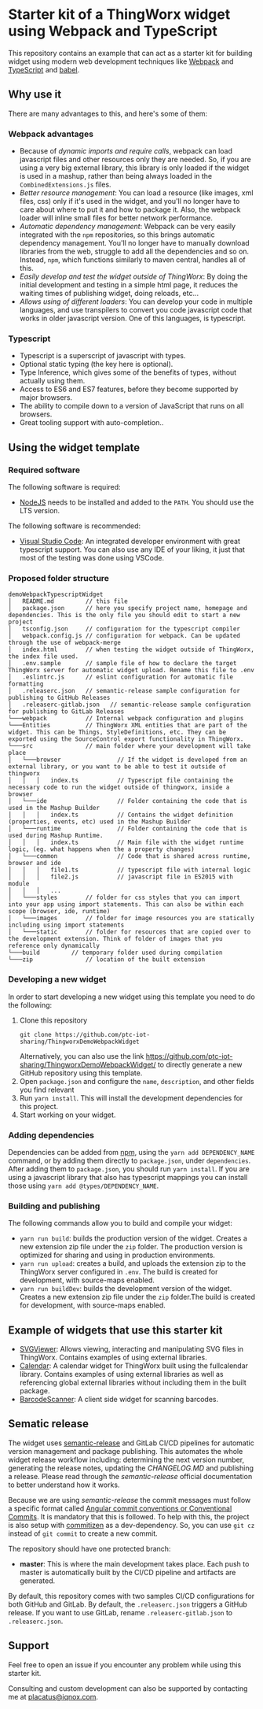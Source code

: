 # Starter kit of a ThingWorx widget using Webpack and TypeScript

This repository contains an example that can act as a starter kit for building widget using modern web development techniques like [Webpack](https://webpack.js.org/) and [TypeScript](https://www.typescriptlang.org/) and [babel](https://babeljs.io/).

## Why use it

There are many advantages to this, and here's some of them:

### Webpack advantages

* Because of *dynamic imports and require calls*, webpack can load javascript files and other resources only they are needed. So, if you are using a very big external library, this library is only loaded if the widget is used in a mashup, rather than being always loaded in the `CombinedExtensions.js` files.
* *Better resource management*: You can load a resource (like images, xml files, css) only if it's used in the widget, and you'll no longer have to care about where to put it and how to package it. Also, the webpack loader will inline small files for better network performance.
* *Automatic dependency management*: Webpack can be very easily integrated with the `npm` repositories, so this brings automatic dependency management. You'll no longer have to manually download libraries from the web, struggle to add all the dependencies and so on. Instead, `npm`, which functions similarly to maven central, handles all of this.
* *Easily develop and test the widget outside of ThingWorx*: By doing the initial development and testing in a simple html page, it reduces the waiting times of publishing widget, doing reloads, etc...
* *Allows using of different loaders*: You can develop your code in multiple languages, and use transpilers to convert you code javascript code that works in older javascript version. One of this languages, is typescript.

### Typescript

* Typescript is a superscript of javascript with types.
* Optional static typing (the key here is optional).
* Type Inference, which gives some of the benefits of types, without actually using them.
* Access to ES6 and ES7 features, before they become supported by major browsers.
* The ability to compile down to a version of JavaScript that runs on all browsers.
* Great tooling support with auto-completion..

## Using the widget template

### Required software

The following software is required:

* [NodeJS](https://nodejs.org/en/) needs to be installed and added to the `PATH`. You should use the LTS version.

The following software is recommended:

* [Visual Studio Code](https://code.visualstudio.com/): An integrated developer environment with great typescript support. You can also use any IDE of your liking, it just that most of the testing was done using VSCode.

### Proposed folder structure

```
demoWebpackTypescriptWidget
│   README.md         // this file
│   package.json      // here you specify project name, homepage and dependencies. This is the only file you should edit to start a new project
│   tsconfig.json     // configuration for the typescript compiler
│   webpack.config.js // configuration for webpack. Can be updated through the use of webpack-merge
│   index.html        // when testing the widget outside of ThingWorx, the index file used.
│   .env.sample       // sample file of how to declare the target ThingWorx server for automatic widget upload. Rename this file to .env
│   .eslintrc.js      // eslint configuration for automatic file formatting
│   .releaserc.json   // semantic-release sample configuration for publishing to GitHub Releases
│   .releaserc-gitlab.json   // semantic-release sample configuration for publishing to GitLab Releases
└───webpack           // Internal webpack configuration and plugins
└───Entities          // ThingWorx XML entities that are part of the widget. This can be Things, StyleDefinitions, etc. They can be exported using the SourceControl export functionality in ThingWorx.
└───src               // main folder where your development will take place
│   └───browser                // If the widget is developed from an external library, or you want to be able to test it outside of thingworx
│   │   │   index.ts           // Typescript file containing the necessary code to run the widget outside of thingworx, inside a browser
│   └───ide                    // Folder containing the code that is used in the Mashup Builder
│   │   │   index.ts           // Contains the widget definition (properties, events, etc) used in the Mashup Builder
│   └───runtime                // Folder containing the code that is used during Mashup Runtime. 
│   │   │   index.ts           // Main file with the widget runtime logic, (eg. what happens when the a property changes)
│   └───common                 // Code that is shared across runtime, browser and ide
│   │   │   file1.ts           // typescript file with internal logic
│   │   │   file2.js           // javascript file in ES2015 with module
│   │   │   ...
│   └───styles        // folder for css styles that you can import into your app using import statements. This can also be within each scope (browser, ide, runtime)
│   └───images        // folder for image resources you are statically including using import statements
│   └───static        // folder for resources that are copied over to the development extension. Think of folder of images that you reference only dynamically
└───build         // temporary folder used during compilation
└───zip               // location of the built extension
```

### Developing a new widget

In order to start developing a new widget using this template you need to do the following:

1. Clone this repository
    ```
    git clone https://github.com/ptc-iot-sharing/ThingworxDemoWebpackWidget
    ```
   Alternatively, you can also use the link https://github.com/ptc-iot-sharing/ThingworxDemoWebpackWidget/ to directly generate a new GitHub repository using this template.
2. Open `package.json` and configure the `name`, `description`, and other fields you find relevant
3. Run `yarn install`. This will install the development dependencies for this project.
4. Start working on your widget.

### Adding dependencies

Dependencies can be added from [npm](https://www.npmjs.com/), using the `yarn add DEPENDENCY_NAME` command, or by adding them directly to `package.json`, under `dependencies`. After adding them to `package.json`, you should run `yarn install`.
If you are using a javascript library that also has typescript mappings you can install those using `yarn add @types/DEPENDENCY_NAME`.

### Building and publishing

The following commands allow you to build and compile your widget:

* `yarn run build`: builds the production version of the widget. Creates a new extension zip file under the `zip` folder. The production version is optimized for sharing and using in production environments.
* `yarn run upload`: creates a build, and uploads the extension zip to the ThingWorx server configured in `.env`. The build is created for development, with source-maps enabled.
* `yarn run buildDev`: builds the development version of the widget. Creates a new extension zip file under the `zip` folder.The build is created for development, with source-maps enabled.

## Example of widgets that use this starter kit

* [SVGViewer](https://github.com/ptc-iot-sharing/SvgViewerWidgetTWX): Allows viewing, interacting and manipulating SVG files in ThingWorx. Contains examples of using external libraries.
* [Calendar](https://github.com/ptc-iot-sharing/CalendarWidgetTWX): A calendar widget for ThingWorx built using the fullcalendar library.  Contains examples of using external libraries as well as referencing global external libraries without including them in the built package.
* [BarcodeScanner](https://github.com/ptc-iot-sharing/ThingworxBarcodeScannerWidget): A client side widget for scanning barcodes.
## Sematic release

The widget uses [semantic-release](https://semantic-release.gitbook.io/) and GitLab CI/CD pipelines for automatic version management and package publishing. This automates the whole widget release workflow including: determining the next version number, generating the release notes, updating the _CHANGELOG.MD_ and publishing a release. Please read through the *semantic-release* official documentation to better understand how it works.

Because we are using *semantic-release* the commit messages must follow a specific format called [Angular commit conventions or Conventional Commits](https://www.conventionalcommits.org/en/v1.0.0/). It is mandatory that this is followed. To help with this, the project is also setup with [commitizen](https://commitizen.github.io/cz-cli/) as a dev-dependency. So, you can use `git cz` instead of `git commit` to create a new commit.

The repository should have one protected branch:

* **master**: This is where the main development takes place. Each push to master is automatically built by the CI/CD pipeline and artifacts are generated.

By default, this repository comes with two samples CI/CD configurations for both GitHub and GitLab. By default, the `.releaserc.json` triggers a GitHub release. If you want to use GitLab, rename `.releaserc-gitlab.json` to `.releaserc.json`.

## Support

Feel free to open an issue if you encounter any problem while using this starter kit. 

Consulting and custom development can also be supported by contacting me at placatus@iqnox.com.
